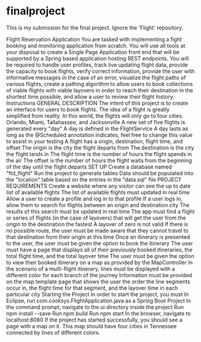 # finalproject
This is my submission for the final project. Ignore the 'Flight' repository.

Flight Reservation Application
You are tasked with implementing a fight booking and monitoring application from scratch. You will use all tools at your disposal to create a Single Page Application front end that will be supported by a Spring based application hosting REST endpoints. You will be required to handle user profiles, track live updating flight data, provide the capacity to book flights, verify correct information, provide the user with informative messages in the case of an error, visualize the flight paths of various flights, create a pathing algorithm to allow users to book collections of viable flights with viable layovers in order to reach their destination in the shortest time possible, and allow a user to review their flight history.
Instructions
GENERAL DESCRIPTION
The intent of this project is to create an interface for users to book flights.
The idea of a flight is greatly simplified from reality.
In this world, the flights will only go to four cities: Orlando, Miami, Tallahassee, and Jacksonville
A new set of five flights is generated every "day"
A day is defined in the FlightService
A day lasts as long as the @Scheduled annotation indicates, feel free to change this value to assist in your testing
A flight has a origin, destination, flight time, and offset
The origin is the city the flight departs from
The destination is the city the flight lands in
The flight time is the number of hours the flight spends in the air
The offset is the number of hours the flight waits from the beginning of the day until the flight departs
SET UP
Create a database named "ftd_flight"
Run the project to generate tables
Data should be populated into the "location" table based on the entries in the "data.sql" file
PROJECT REQUIREMENTS
Create a website where any visitor can see the up to date list of available flights
The list of available flights must updated in real time
Allow a user to create a profile and log in to that profile
If a user logs in, allow them to search for flights between an origin and destination city
The results of this search must be updated in real time
The app must find a flight or series of flights (in the case of layovers) that will get the user from the origin to the destination the fastest
A layover of zero is not valid
If there is no possible route, the user must be made aware that they cannot travel to that destination from their origin at this time
Once an itinerary is presented to the user, the user must be given the option to book the itinerary
The user must have a page that displays all of their previously booked itineraries, the total flight time, and the total layover time
The user must be given the option to view their booked itinerary on a map as provided by the MapController
In the scenario of a multi-flight itinerary, lines must be displayed with a different color for each branch of the journey
Information must be provided on the map template page that shows the user the order the line segments occur in, the flight time for that segment, and the layover time in each particular city
Starting the Project
In order to start the project, you must
In Eclipse, run com.cooksys.FlightApplication.java as a Spring Boot Project
In the command prompt, navigate to the ui directory inside the project
Run npm install --save
Run npm build
Run npm start
In the browser, navigate to localhost:8080
If the project has started successfully, you should see a page with a map on it. This map should have four cities in Tennessee connected by lines of different colors.
